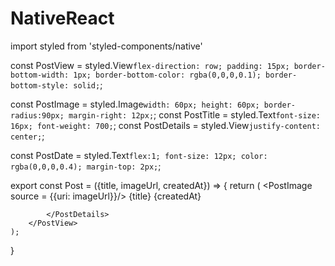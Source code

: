 # NativeReact
import styled from 'styled-components/native'


const PostView = styled.View`
  flex-direction: row;
  padding: 15px;
  border-bottom-width: 1px;
  border-bottom-color: rgba(0,0,0,0.1);
  border-bottom-style: solid;
`;

const PostImage = styled.Image`
    width: 60px;
    height: 60px;
    border-radius:90px;
    margin-right: 12px;
    `;
const PostTitle = styled.Text`
  font-size: 16px;
  font-weight: 700;
`;
const PostDetails = styled.View`
  justify-content: center;
`;


const PostDate = styled.Text`
  flex:1;
  font-size: 12px;
  color: rgba(0,0,0,0.4);
  margin-top: 2px;
`;


export const Post = ({title, imageUrl, createdAt}) => {
    return (
        <PostView>
            <PostImage source = {{uri: imageUrl}}/>
            <PostDetails>
              <PostTitle>{title}</PostTitle>
              <PostDate>{createdAt}</PostDate>

            </PostDetails>
        </PostView>
    );

}
